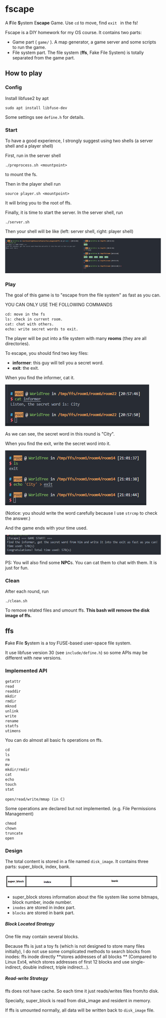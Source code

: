 # fscape 

A **F**ile **S**ystem E**scape** Game. Use `cd` to move, find `exit ` in the fs!

Fscape is a DIY homework for my OS course. It contains two parts:

- Game part ( `game/` ). A map generator, a game server and some scripts to run the game.
- File system part. The file system (**ffs**, Fake File System) is totally separated from the game part.



## How to play

### Config

Install libfuse2 by apt

```
sudo apt install libfuse-dev
```

Some settings see `define.h` for details. 

### Start

To have a good experience, I strongly suggest using two shells (a server shell and a player shell)

First, run in the server shell 

```
./preprocess.sh <mountpoint>
```

to mount the fs.

Then in the player shell run

```
source player.sh <mountpoint>
```

It will bring you to the root of ffs.

Finally, it is time to start the server. In the server shell, run

```
./server.sh
```

Then your shell will be like (left: server shell, right: player shell)

![](asset/screen.png)

### Play

The goal of this game is to "escape from the file system" as fast as you can.

YOU CAN ONLY USE THE FOLLOWING COMMANDS

```
cd: move in the fs
ls: check in current room.
cat: chat with others.
echo: write secret words to exit.
```

The player will be put into a file system with many **rooms** (they are all directories).

To escape, you should find two key files:

- **informer**: this guy will tell you a secret word.
- **exit**: the exit.

When you find the informer, cat it.

![](asset/informer.png)

As we can see, the secret word in this round is "City".

When you find the exit, write the secret word into it.

![](asset/exit.png)

(Notice: you should write the word carefully because I use `strcmp` to check the answer.)

And the game ends with your time used.

![](asset/end.png)

PS: You will also find some **NPC**s. You can cat them to chat with them. It is just for fun.

### Clean

After each round, run

```
./clean.sh
```

To remove related files and umount ffs. **This bash will remove the disk image of ffs.**

## ffs

**F**ake **F**ile **S**ystem is a toy FUSE-based user-space file system. 

It use libfuse version 30 (see `include/define.h`) so some APIs may be different with new versions.

 ### Implemented API

```
getattr
read
readdir
mkdir
rmdir
mknod
unlink
write
rename
statfs
utimens
```

You can do almost all basic fs operations on ffs.

```
cd
ls
rm 
mv
mkdir/rmdir
cat
echo
touch
stat

open/read/write/mmap (in C)
```

Some operations are declared but not implemented. (e.g. File Permissions Management)

```
chmod
chown
truncate
open
```

### Design

The total content is stored in a file named `disk_image`. It contains three parts: super_block, index, bank.

![](asset/image.png)

- super_block stores information about the file system like some bitmaps, block number, inode number.
- `inodes` are stored in index part.
- `blocks` are stored in bank part.

##### Block Located Strategy

One file may contain several blocks. 

Because ffs is just a toy fs (which is not designed to store many files initially), I do not use some complicated methods to search blocks from inodes: ffs inode directly **stores addresses of all blocks ** (Compared to Linux Ext4, which stores addresses of first 12 blocks and use single-indirect, double indirect, triple indirect...).

##### Read-write Strategy

ffs does not have cache. So each time it just reads/writes files from/to disk.

Specially, super_block is read from disk_image and resident in memory.

If ffs is umounted normally, all data will be written back to `disk_image` file.